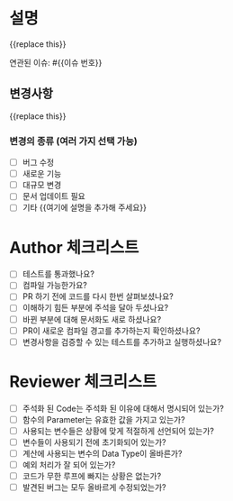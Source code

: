 # 설명

{{replace this}}

연관된 이슈: #{{이슈 번호}}

## 변경사항

{{replace this}}

### 변경의 종류 (여러 가지 선택 가능)

- [ ] 버그 수정
- [ ] 새로운 기능
- [ ] 대규모 변경
- [ ] 문서 업데이트 필요
- [ ] 기타 {{여기에 설명을 추가해 주세요}}

# Author 체크리스트

- [ ] 테스트를 통과했나요?
- [ ] 컴파일 가능한가요?
- [ ] PR 하기 전에 코드를 다시 한번 살펴보셨나요?
- [ ] 이해하기 힘든 부분에 주석을 달아 두셨나요?
- [ ] 바뀐 부분에 대해 문서화도 새로 하셨나요?
- [ ] PR이 새로운 컴파일 경고를 추가하는지 확인하셨나요?
- [ ] 변경사항을 검증할 수 있는 테스트를 추가하고 실행하셨나요?

# Reviewer 체크리스트

- [ ] 주석화 된 Code는 주석화 된 이유에 대해서 명시되어 있는가?
- [ ] 함수의 Parameter는 유효한 값을 가지고 있는가?
- [ ] 사용되는 변수들은 상황에 맞게 적절하게 선언되어 있는가?
- [ ] 변수들이 사용되기 전에 초기화되어 있는가?
- [ ] 계산에 사용되는 변수의 Data Type이 올바른가?
- [ ] 예외 처리가 잘 되어 있는가?
- [ ] 코드가 무한 루프에 빠지는 상황은 없는가?
- [ ] 발견된 버그는 모두 올바르게 수정되었는가?
